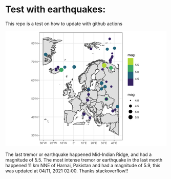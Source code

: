 <!-- README.md is generated from README.Rmd. Please edit that file -->

Test with earthquakes:
======================

This repo is a test on how to update with github actions

![](man/figures/README-unnamed-chunk-2-1.png)

The last tremor or earthquake happened Mid-Indian Ridge, and had a
magnitude of 5.5. The most intense tremor or earthquake in the last
month happened 11 km NNE of Harnai, Pakistan and had a magnitude of 5.9,
this was updated at 04/11, 2021 02:00. Thanks stackoverflow!!
